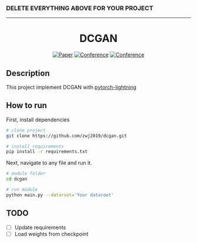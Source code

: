   

### DELETE EVERYTHING ABOVE FOR YOUR PROJECT  
 
---

<div align="center">    
 
# DCGAN     

[![Paper](https://img.shields.io/badge/paper-arxiv.1511.06434-brightgreen)](https://arxiv.org/pdf/1511.06434)
[![Conference](https://img.shields.io/badge/Pytorch-DCGAN-orange)](https://pytorch.org/tutorials/beginner/dcgan_faces_tutorial.html)
[![Conference](https://img.shields.io/badge/Pytorch--Lightning-Homepage-blue)](https://pytorch-lightning.readthedocs.io/en/latest/)

<!--
ARXIV   
[![Paper](http://img.shields.io/badge/arxiv-math.co:1480.1111-B31B1B.svg)](https://www.nature.com/articles/nature14539)
-->



<!--  
Conference   
-->   
</div>
 
## Description   
This project implement DCGAN with [pytorch-lightning](https://github.com/PyTorchLightning/pytorch-lightning)   

## How to run   
First, install dependencies
```bash
# clone project   
git clone https://github.com/zwj2019/dcgan.git

# install requirements   
pip install -r requirements.txt
 ```   
 Next, navigate to any file and run it.   
 ```bash
# module folder
cd dcgan

# run module   
python main.py --dataroot='Your dataroot'
```
## TODO
- [ ] Update requirements
- [ ] Load weights from checkpoint